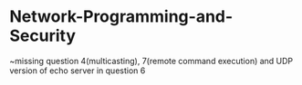 # Network-Programming-and-Security

~missing question 4(multicasting), 7(remote command execution) and UDP version of echo server in question 6
